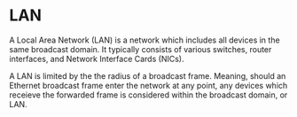 # LAN

A Local Area Network (LAN) is a network which includes all devices in the same
broadcast domain. It typically consists of various switches, router interfaces,
and Network Interface Cards (NICs).

A LAN is limited by the the radius of a broadcast frame. Meaning, should an
Ethernet broadcast frame enter the network at any point, any devices which
receieve the forwarded frame is considered within the broadcast domain, or LAN.
